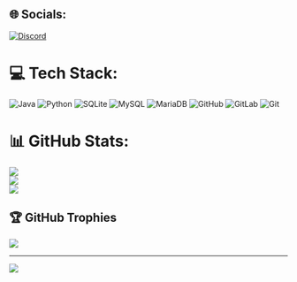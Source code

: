 ## 🌐 Socials:
[![Discord](https://img.shields.io/badge/Discord-%237289DA.svg?logo=discord&logoColor=white)](https://discord.gg/a4aaYDFRTB) 

# 💻 Tech Stack:
![Java](https://img.shields.io/badge/java-%23ED8B00.svg?style=for-the-badge&logo=openjdk&logoColor=white) ![Python](https://img.shields.io/badge/python-3670A0?style=for-the-badge&logo=python&logoColor=ffdd54) ![SQLite](https://img.shields.io/badge/sqlite-%2307405e.svg?style=for-the-badge&logo=sqlite&logoColor=white) ![MySQL](https://img.shields.io/badge/mysql-4479A1.svg?style=for-the-badge&logo=mysql&logoColor=white) ![MariaDB](https://img.shields.io/badge/MariaDB-003545?style=for-the-badge&logo=mariadb&logoColor=white) ![GitHub](https://img.shields.io/badge/github-%23121011.svg?style=for-the-badge&logo=github&logoColor=white) ![GitLab](https://img.shields.io/badge/gitlab-%23181717.svg?style=for-the-badge&logo=gitlab&logoColor=white) ![Git](https://img.shields.io/badge/git-%23F05033.svg?style=for-the-badge&logo=git&logoColor=white)
# 📊 GitHub Stats:
![](https://github-readme-stats.vercel.app/api?username=N1f-Angel&theme=tokyonight&hide_border=false&include_all_commits=false&count_private=false)<br/>
![](https://github-readme-streak-stats.herokuapp.com/?user=N1f-Angel&theme=tokyonight&hide_border=false)<br/>
![](https://github-readme-stats.vercel.app/api/top-langs/?username=N1f-Angel&theme=tokyonight&hide_border=false&include_all_commits=false&count_private=false&layout=compact)

## 🏆 GitHub Trophies
![](https://github-profile-trophy.vercel.app/?username=N1f-Angel&theme=radical&no-frame=false&no-bg=false&margin-w=4)

---
[![](https://visitcount.itsvg.in/api?id=N1f-Angel&icon=2&color=0)](https://visitcount.itsvg.in)

<!-- Proudly created with GPRM ( https://gprm.itsvg.in ) -->
